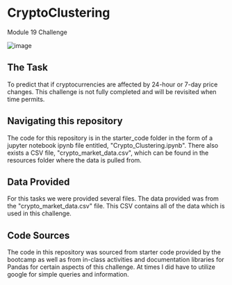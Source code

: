 # CryptoClustering
Module 19 Challenge

![image](https://github.com/cisnerosjp/CryptoClustering/assets/97692681/4feeba8c-9c1f-4997-bd68-5794aa574db5)

## The Task
To predict that if cryptocurrencies are affected by 24-hour or 7-day price changes. This challenge is not fully completed and will be revisited when time permits. 

## Navigating this repository
The code for this repository is in the starter_code folder in the form of a jupyter notebook ipynb file entitled, "Crypto_Clustering.ipynb". There also exists a CSV file, "crypto_market_data.csv", which can be found in the resources folder where the data is pulled from. 

## Data Provided
For this tasks we were provided several files. The data provided was from the "crypto_market_data.csv" file. This CSV contains all of the data which is used in this challenge.

## Code Sources
The code in this repository was sourced from starter code provided by the bootcamp as well as from in-class activities and documentation libraries for Pandas for certain aspects of this challenge. At times I did have to utilize google for simple queries and information. 
